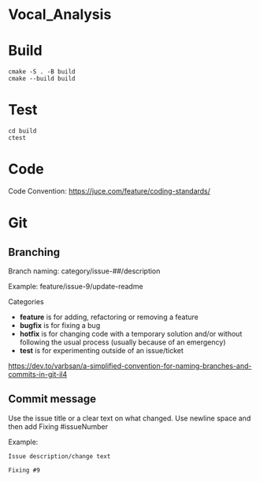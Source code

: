 # Vocal_Analysis

# Build
```
cmake -S . -B build
cmake --build build
```

# Test
```
cd build
ctest
```

# Code

Code Convention: https://juce.com/feature/coding-standards/

# Git

## Branching
Branch naming: category/issue-##/description

Example: feature/issue-9/update-readme

Categories
* **feature** is for adding, refactoring or removing a feature
* **bugfix** is for fixing a bug
* **hotfix** is for changing code with a temporary solution and/or without following the usual process (usually because of an emergency)
* **test** is for experimenting outside of an issue/ticket

https://dev.to/varbsan/a-simplified-convention-for-naming-branches-and-commits-in-git-il4

## Commit message
Use the issue title or a clear text on what changed.
Use newline space and then add Fixing #issueNumber

Example:
```
Issue description/change text

Fixing #9
```